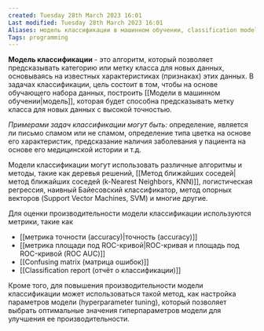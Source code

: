 ```yaml
---
created: Tuesday 28th March 2023 16:01
Last modified: Tuesday 28th March 2023 16:01
Aliases: модель классификации в машинном обучении, classification model, classifier, классификатор
Tags: programming
---
```


**Модель классификации** - это алгоритм, который позволяет предсказывать категорию или метку класса для новых данных, основываясь на известных характеристиках (признаках) этих данных. В задачах классификации, цель состоит в том, чтобы на основе обучающего набора данных, построить [[Модели в машинном обучении|модель]], которая будет способна предсказывать метку класса для новых данных с высокой точностью.

*Примерами задач классификации могут быть:* определение, является ли письмо спамом или не спамом, определение типа цветка на основе его характеристик, предсказание наличия заболевания у пациента на основе его медицинской истории и т.д.

Модели классификации могут использовать различные алгоритмы и методы, такие как деревья решений, [[Метод ближайших соседей|метод ближайших соседей (k-Nearest Neighbors, KNN)]], логистическая регрессия, наивный Байесовский классификатор, метод опорных векторов (Support Vector Machines, SVM) и многие другие.

Для оценки производительности модели классификации используются метрики, такие как 
- [[метрика точности (accuracy)|точность (accuracy)]]
- [[метрика площади под ROC-кривой|ROC-кривая и площадь под ROC-кривой (ROC AUC)]]
- [[Confusing matrix (матрица ошибок)]]
- [[Classification report (отчёт о классификации)]]

Кроме того, для повышения производительности модели классификации может использоваться такой метод, как настройка параметров модели (hyperparameter tuning), который позволяет выбрать оптимальные значения гиперпараметров модели для улучшения ее производительности.




